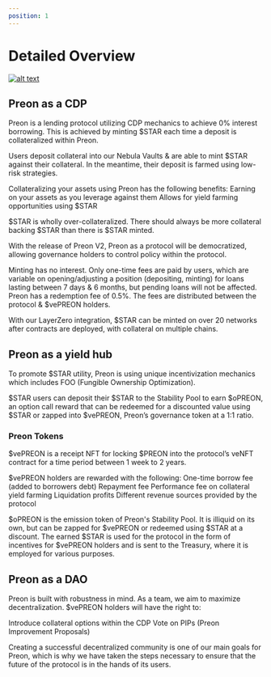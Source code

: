 ```yaml
---
position: 1
---
```


# Detailed Overview

[![alt text](https://img.youtube.com/vi/XhPmeoCoz0c/0.jpg)](https://www.youtube.com/watch?v=XhPmeoCoz0c)

## Preon as a CDP

Preon is a lending protocol utilizing CDP mechanics to achieve 0% interest borrowing. This is achieved by minting $STAR each time a deposit is collateralized within Preon.

Users deposit collateral into our Nebula Vaults & are able to mint $STAR against their collateral. In the meantime, their deposit is farmed using low-risk strategies.

Collateralizing your assets using Preon has the following benefits:
Earning on your assets as you leverage against them
Allows for yield farming opportunities using $STAR

$STAR is wholly over-collateralized. There should always be more collateral backing $STAR than there is $STAR minted.

With the release of Preon V2, Preon as a protocol will be democratized, allowing governance holders to control policy within the protocol.

Minting has no interest. Only one-time fees are paid by users, which are variable on opening/adjusting a position (depositing, minting) for loans lasting between 7 days & 6 months, but pending loans will not be affected. Preon has a redemption fee of 0.5%. The fees are distributed between the protocol & $vePREON holders.

With our LayerZero integration, $STAR can be minted on over 20 networks after contracts are deployed, with collateral on multiple chains.

## Preon as a yield hub

To promote $STAR utility, Preon is using unique incentivization mechanics which includes FOO (Fungible Ownership Optimization).

$STAR users can deposit their $STAR to the Stability Pool to earn $oPREON, an option call reward that can be redeemed for a discounted value using $STAR or zapped into $vePREON, Preon’s governance token at a 1:1 ratio.

### Preon Tokens

$vePREON is a receipt NFT for locking $PREON into the protocol’s veNFT contract for a time period between 1 week to 2 years.

$vePREON holders are rewarded with the following:
One-time borrow fee (added to borrowers debt)
Repayment fee
Performance fee on collateral yield farming
Liquidation profits
Different revenue sources provided by the protocol

$oPREON is the emission token of Preon's Stability Pool. It is illiquid on its own, but can be zapped for $vePREON or redeemed using $STAR at a discount.
The earned $STAR is used for the protocol in the form of incentives for $vePREON holders and is sent to the Treasury, where it is employed for various purposes.

## Preon as a DAO

Preon is built with robustness in mind. As a team, we aim to maximize decentralization. $vePREON holders will have the right to:

Introduce collateral options within the CDP
Vote on PIPs (Preon Improvement Proposals)

Creating a successful decentralized community is one of our main goals for Preon, which is why we have taken the steps necessary to ensure that the future of the protocol is in the hands of its users.
